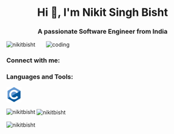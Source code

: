 <h1 align="center">Hi 👋, I'm Nikit Singh Bisht</h1>
<h3 align="center">A passionate Software Engineer from India</h3>
<img align="right" alt="coding" width="400" scr="https://media0.giphy.com/media/qgQUggAC3Pfv687qPC/giphy.gif">
<p align="left"> <img src="https://komarev.com/ghpvc/?username=nikitbisht&label=Profile%20views&color=0e75b6&style=flat" alt="nikitbisht" /> </p>

<h3 align="left">Connect with me:</h3>
<p align="left">
</p>

<h3 align="left">Languages and Tools:</h3>
<p align="left"> <a href="https://www.cprogramming.com/" target="_blank" rel="noreferrer"> <img src="https://raw.githubusercontent.com/devicons/devicon/master/icons/c/c-original.svg" alt="c" width="40" height="40"/> </a> </p>

<p><img align="left" src="https://github-readme-stats.vercel.app/api/top-langs?username=nikitbisht&show_icons=true&locale=en&layout=compact" alt="nikitbisht" /></p>

<p>&nbsp;<img align="center" src="https://github-readme-stats.vercel.app/api?username=nikitbisht&show_icons=true&locale=en" alt="nikitbisht" /></p>

<p><img align="center" src="https://github-readme-streak-stats.herokuapp.com/?user=nikitbisht&" alt="nikitbisht" /></p>

